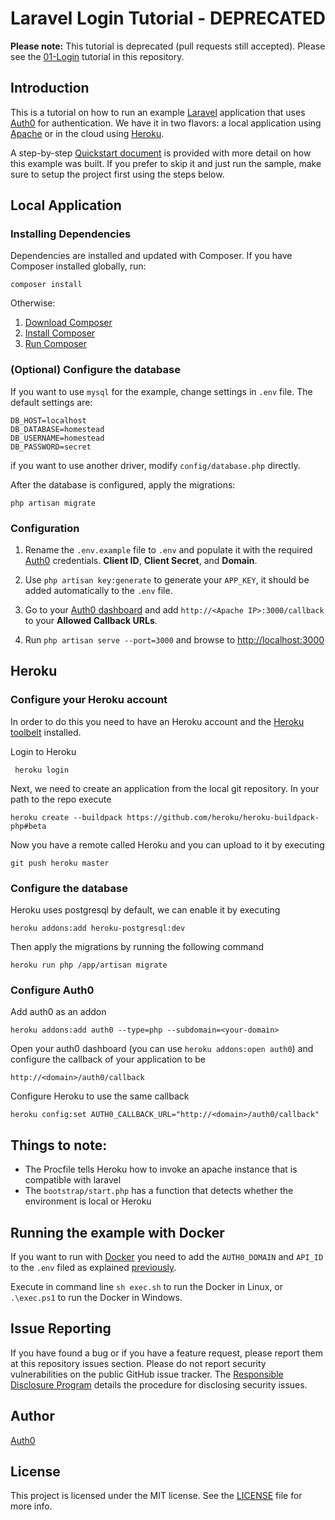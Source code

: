 # Laravel Login Tutorial - DEPRECATED

**Please note:** This tutorial is deprecated (pull requests still accepted). Please see the [01-Login](/auth0-samples/auth0-laravel-php-web-app/tree/master/01-Login) tutorial in this repository. 

## Introduction

This is a tutorial on how to run an example [Laravel](https://laravel.com/) application that uses [Auth0](auth0.com) for authentication. We have it in two flavors: a local application using [Apache](https://www.apache.org/) or in the cloud using [Heroku](https://www.heroku.com/).

A step-by-step [Quickstart document](hhttps://auth0.com/docs/quickstart/webapp/laravel) is provided with more detail on how this example was built. If you prefer to skip it and just run the sample, make sure to setup the project first using the steps below.

## Local Application

### Installing Dependencies

Dependencies are installed and updated with Composer. If you have Composer installed globally, run:

```
composer install
```

Otherwise:

1. [Download Composer](https://getcomposer.org/download/)
1. [Install Composer](https://getcomposer.org/doc/00-intro.md)
1. [Run Composer](https://getcomposer.org/doc/01-basic-usage.md)

### (Optional) Configure the database

If you want to use `mysql` for the example, change settings in `.env` file. The default settings are:

```
DB_HOST=localhost
DB_DATABASE=homestead
DB_USERNAME=homestead
DB_PASSWORD=secret
```

if you want to use another driver, modify `config/database.php` directly.

After the database is configured, apply the migrations:

```
php artisan migrate
```

### Configuration

1. Rename the `.env.example` file to `.env` and populate it with the required [Auth0](auth0.com) credentials. **Client ID**, **Client Secret**, and **Domain**.

2. Use `php artisan key:generate` to generate your `APP_KEY`, it should be added automatically to the `.env` file.

3. Go to your [Auth0 dashboard](https://manage.auth0.com) and add `http://<Apache IP>:3000/callback` to your **Allowed Callback URLs**.

4. Run `php artisan serve --port=3000` and browse to [http://localhost:3000](http://localhost:3000)

## Heroku

### Configure your Heroku account
In order to do this you need to have an Heroku account and the [Heroku toolbelt](https://toolbelt.heroku.com/) installed.

Login to Heroku

     heroku login

Next, we need to create an application from the local git repository. In your path to the repo execute

    heroku create --buildpack https://github.com/heroku/heroku-buildpack-php#beta

Now you have a remote called Heroku and you can upload to it by executing

    git push heroku master

### Configure the database

Heroku uses postgresql by default, we can enable it by executing

    heroku addons:add heroku-postgresql:dev

Then apply the migrations by running the following command

    heroku run php /app/artisan migrate

### Configure Auth0

Add auth0 as an addon

    heroku addons:add auth0 --type=php --subdomain=<your-domain>

Open your auth0 dashboard (you can use `heroku addons:open auth0`) and configure the callback of your application to be

    http://<domain>/auth0/callback

Configure Heroku to use the same callback

    heroku config:set AUTH0_CALLBACK_URL="http://<domain>/auth0/callback"

## Things to note:
* The Procfile tells Heroku how to invoke an apache instance that is compatible with laravel
* The `bootstrap/start.php` has a function that detects whether the environment is local or Heroku

## Running the example with Docker

If you want to run with [Docker](https://www.docker.com/) you need to add the `AUTH0_DOMAIN` and `API_ID`
to the `.env` filed as explained [previously](#configure-auth0).

Execute in command line `sh exec.sh` to run the Docker in Linux, or `.\exec.ps1` to run the Docker in Windows.

## Issue Reporting

If you have found a bug or if you have a feature request, please report them at this repository issues section. Please do not report security vulnerabilities on the public GitHub issue tracker. The [Responsible Disclosure Program](https://auth0.com/whitehat) details the procedure for disclosing security issues.

## Author

[Auth0](https://auth0.com)

## License

This project is licensed under the MIT license. See the [LICENSE](LICENSE) file for more info.
